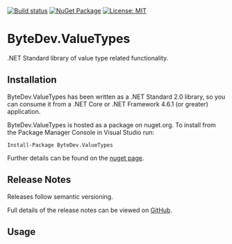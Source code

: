 [![Build status](https://ci.appveyor.com/api/projects/status/github/bytedev/ByteDev.ValueTypes?branch=master&svg=true)](https://ci.appveyor.com/project/bytedev/ByteDev-ValueTypes/branch/master)
[![NuGet Package](https://img.shields.io/nuget/v/ByteDev.ValueTypes.svg)](https://www.nuget.org/packages/ByteDev.ValueTypes)
[![License: MIT](https://img.shields.io/badge/License-MIT-green.svg)](https://github.com/ByteDev/ByteDev.ValueTypes/blob/master/LICENSE)

# ByteDev.ValueTypes

.NET Standard library of value type related functionality.

## Installation

ByteDev.ValueTypes has been written as a .NET Standard 2.0 library, so you can consume it from a .NET Core or .NET Framework 4.6.1 (or greater) application.

ByteDev.ValueTypes is hosted as a package on nuget.org.  To install from the Package Manager Console in Visual Studio run:

`Install-Package ByteDev.ValueTypes`

Further details can be found on the [nuget page](https://www.nuget.org/packages/ByteDev.ValueTypes/).

## Release Notes

Releases follow semantic versioning.

Full details of the release notes can be viewed on [GitHub](https://github.com/ByteDev/ByteDev.ValueTypes/blob/master/docs/RELEASE-NOTES.md).

## Usage

